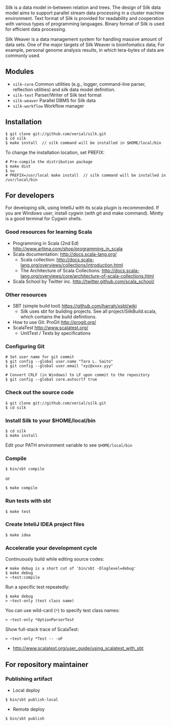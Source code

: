 
Silk is a data model in-between relation and trees. The design of Silk data model aims to support parallel stream data processing in a cluster machine environment. Text format of Silk is provided for readability and cooperation with various types of programming languages. Binary format of Silk is used for efficient data processing. 

Silk Weaver is a data management system for handling massive amount of data sets. One of the major targets of Silk Weaver is bioinfomatics data; For example, personal genome analysis results, in which tera-bytes of data are commonly used. 



## Modules
* `silk-core`	Common utilities (e.g., logger, command-line parser, reflection utilities) and silk data model definition.
* `silk-text`	Parser/Writer of Silk text format
* `silk-weaver`	Parallel DBMS for Silk data
* `silk-workflow` Workflow manager

## Installation

```
$ git clone git://github.com/xerial/silk.git
$ cd silk
$ make install  // silk command will be installed in $HOME/local/bin
```

To change the installation location, set PREFIX:

```
# Pre-compile the distribution package
$ make dist
$ su
# PREFIX=/usr/local make install  // silk command will be installed in /usr/local/bin
```



## For developers

For developing silk, using IntelliJ with its scala plugin is recommended.
If you are Windows user, install cygwin (with git and make command).
Mintty is a good terminal for Cygwin shells.

### Good resources for learning Scala
* Programming in Scala (2nd Ed) http://www.artima.com/shop/programming_in_scala
* Scala documentation: http://docs.scala-lang.org/
  * Scala collection: http://docs.scala-lang.org/overviews/collections/introduction.html
  * The Architecture of Scala Collections: http://docs.scala-lang.org/overviews/core/architecture-of-scala-collections.html
* Scala School by Twitter inc. http://twitter.github.com/scala_school/

### Other resources
* SBT (simple build tool) https://github.com/harrah/xsbt/wiki
  * Silk uses sbt for building projects. See all project/SilkBuild.scala, which contains the build definitions.
* How to use Git: ProGit http://progit.org/
* ScalaTest http://www.scalatest.org/
   * UnitTest / Tests by specifications

### Configuring Git
```
# Set user name for git commit
$ git config --global user.name "Taro L. Saito"
$ git config --global user.email "xyz@xxxx.yyy"

# Convert CRLF (in Windows) to LF upon commit to the repository
$ git config --global core.autocrlf true
```

### Check out the source code
```
$ git clone git://github.com/xerial/silk.git
$ cd silk
```

### Install Silk to your $HOME/local/bin
```
$ cd silk
$ make install
```
Edit your PATH environment variable to see `$HOME/local/bin`


### Compile 

```
$ bin/sbt compile
```

or

```
$ make compile
```

### Run tests with sbt

```
$ make test
```

### Create InteliJ IDEA project files

```
$ make idea
```

### Acceleratie your development cycle

Continuously build while editing source codes:

```	
# make debug is a short cut of 'bin/sbt -Dloglevel=debug'
$ make debug    
> ~test:compile
```

Run a specific test repeatedly:

```
$ make debug
> ~test-only (test class name) 
```

You can use wild-card (`*`) to specify test class names:
```
> ~test-only *OptionParserTest
```

Show full-stack trace of ScalaTest:
```
> ~test-only *Test -- -oF
```

* http://www.scalatest.org/user_guide/using_scalatest_with_sbt


## For repository maintainer

### Publishing artifact
* Local deploy

```
$ bin/sbt publish-local
```

* Remote deploy

```
$ bin/sbt publish
```
